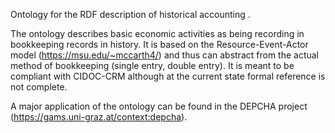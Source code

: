 Ontology for the RDF description of historical accounting .

The ontology describes basic economic activities as being recording in bookkeeping records in history. It is based on the Resource-Event-Actor model (https://msu.edu/~mccarth4/) and thus can abstract from the actual method of bookkeeping (single entry, double entry). It is meant to be compliant with CIDOC-CRM although at the current state formal reference is not complete.

A major application of the ontology can be found in the DEPCHA project (https://gams.uni-graz.at/context:depcha).
